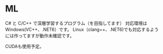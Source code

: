 # ML
C# と C/C++ で深層学習するプログラム（を目指してます）
対応環境はWindows(VC++、.NET6）です。
Linux（clang++、.NET6)でも対応するようには作ってますが動作未確認です。

CUDAも使用予定。

